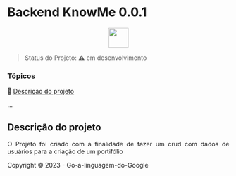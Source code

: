 <h1>Backend KnowMe 0.0.1</h1> 

<p align="center">
  
  <img height="45" align="center" src="https://cdn.jsdelivr.net/gh/devicons/devicon/icons/go/go-original.svg" />
       
</p>

> Status do Projeto: :warning: em desenvolvimento

### Tópicos 

:small_blue_diamond: [Descrição do projeto](#descrição-do-projeto)

<!-- :small_blue_diamond: [Funcionalidades](#funcionalidades)  -->

<!-- :small_blue_diamond: [Pré Requisitos](#pré-requisitos)

:small_blue_diamond: [Como rodar a aplicação](#como-rodar-a-aplicação-arrow_forward) -->


... 

## Descrição do projeto 

<p align="justify">
  O Projeto foi criado com a finalidade de fazer um crud com dados de usuários para a criação de um portifólio
</p>

<!-- ## Funcionalidades

:heavy_check_mark: Get alunos
- Exibe todos os alunos registrados em um banco de dados

:heavy_check_mark: Get alunos/:id
- Filtra o aluno por ID

:heavy_check_mark: Get alunos/cpf/:cpf
- Filtra o aluno pelo CPF

:heavy_check_mark: Post alunos
- Criação de um novo aluno

:heavy_check_mark: Delete alunos/:id
- Deleta o aluno filtrando por id

:heavy_check_mark: Patch alunos/:id
- Atualiza os dados do aluno filtrando pelo id -->

<!-- ### Modelo aluno

O modelo que deve ser recebido para patch e post é o seguinte

```
{
  "nome": "string",
  "cpf": string",
  "rg": "string"
}
```

## Pré-requisitos

:warning: [Go](https://medium.com/xp-inc/primeiros-passos-com-golang-1abdc60bba50)

:warning: [Docker](https://docs.docker.com/desktop/install/windows-install/)


## Como rodar a aplicação :arrow_forward:

No terminal, clone o projeto: 

```
git clone https://github.com/GabrielP0rt0/Go-a-linguagem-do-Google
```

Abra a pasta na qual o projeto foi clonado no terminal e digite:

```
go install
docker-compose up
```

## Como rodar os testes

abra o terminal dentro da pasta e digite:

```
go run main.go
```

Após isso as requisições já estão prontas para serem chamadas em <b>localhost:8080</b>
 -->

Copyright :copyright: 2023 - Go-a-linguagem-do-Google
